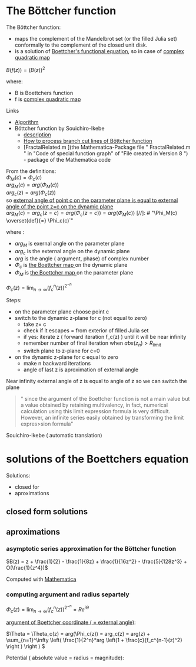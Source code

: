 
# The Böttcher function
The Böttcher function:
* maps the complement of the Mandelbrot set (or the filled Julia set)  conformally to the complement of the closed unit disk.
* is a solution of [Boettcher's functional equation](https://en.wikipedia.org/wiki/B%C3%B6ttcher%27s_equation), so in case of [complex quadratic map](https://en.wikipedia.org/wiki/Complex_quadratic_polynomial)



$`B(f(z)) = (B(z))^2`$

where:

 - B is Boettchers function
 - f is [complex quadratic map](https://en.wikipedia.org/wiki/Complex_quadratic_polynomial)




Links
* [Algorithm](https://en.wikibooks.org/wiki/Fractals/Iterations_in_the_complex_plane/boettcher#ArgPhi_-_External_angle_-_angular_component_of_complex_potential)
* Böttcher function by Souichiro-Ikebe
  * [description](http://math-functions-1.watson.jp/sub1_spec_390.html#section060)
  * [How to process branch cut lines of Böttcher function](http://math-functions-1.watson.jp/sub4_math_020.html#section030)
  * [FractalRelated.m ](the Mathematica-Package file " FractalRelated.m " in "Code of special function graph" of "File created in Version 8 ") - package of the Mathematica code


From the definitions:  
$`\Phi_M(c) = \Phi_c(c)`$  
$`arg_M(c)  = arg(\Phi_M(c)) `$  
$`arg_c(z) = arg(\Phi_c(z)) `$  
so [external angle of point c on the parameter plane is equal to external angle of the point z=c on the dynamic plane](https://en.wikipedia.org/wiki/External_ray)  
$`arg_M(c) = arg_c(z=c) = arg(\Phi_c(z= c)) = arg(\Phi_M(c)) `$
[//]: # "\Phi_M(c) \overset{def}{=} \Phi_c(c)`"

where :
* $`arg_M`$ is exernal angle on the parameter plane
* $`arg_c`$ is the external angle on the dynamic plane
* $`arg`$ is the angle ( argument, phase) of complex number
* $`\Phi_c`$ is [the Boettcher map ](https://en.wikipedia.org/wiki/External_ray#Dynamical_plane_.3D_z-plane) on the dynamic plane
* $`\Phi_M`$ is [the Boettcher map ](https://en.wikipedia.org/wiki/External_ray#Dynamical_plane_.3D_z-plane) on the parameter plane


$` \Phi_c(z) = \lim_{n\to \infty} (f_c^n(z))^{2^{-n}} `$



Steps:
* on the parameter plane choose point c
* switch to the dynamic z-plane for c (not equal to zero)
  * take z= c 
  * check if it escapes = from exterior of filled Julia set
  * if yes: iterate z ( forward iteration  f_c(z) ) until it will be near infinity
  * remember number of final iteration when $`abs(z_n) > R_{limit} `$
  * switch plane to z-plane for c=0
* on the dynamic z-plane for c equal to zero
  * make n backward iterations 
  * angle of last z is aproximation of external angle 
  
  
  
Near infinity external angle of z is equal to angle of z so we can switch the plane


>" since the argument of the Boettcher function is not a main value but a value obtained by retaining multivalency, in fact, numerical calculation using this limit expression formula is very difficult. However, an infinite series easily obtained by transforming the limit expres>sion formula"  


Souichiro-Ikebe ( automatic translation)  

# solutions of the Boettchers equation

Solutions: 
* closed for 
* aproximations

## closed form solutions

## aproximations

### asymptotic series approximation for the Böttcher function


$`B(z) = z + \frac{1}{2} - \frac{1}{8z} + \frac{1}{16z^2} - \frac{5}{128z^3} + O(\frac{1}{z^4})`$

Computed with [Mathematica](http://reference.wolfram.com/language/ref/MandelbrotSetBoettcher.html)

### computing argument and radius separtely



$` \Phi_c(z) = \lim_{n\to \infty} (f_c^n(z))^{2^{-n}}  = R e^{i \Theta} `$


[argument of Boettcher coordinate ( = external angle)](http://math-functions-1.watson.jp/sub1_spec_390.html#section060): 

$`\Theta = \Theta_c(z) = arg(\Phi_c(z)) = arg_c(z) = arg(z) + \sum_{n=1}^\infty \left( \frac{1}{2^n}*arg \left(1 + \frac{c}{f_c^{n-1}(z)^2}     \right ) \right )  `$


Potential ( absolute value = radius = magnitude):

 
